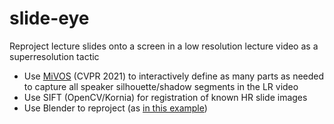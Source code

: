 # slide-eye

Reproject lecture slides onto a screen in a low resolution lecture video
as a superresolution tactic

- Use [MiVOS](https://github.com/hkchengrex/MiVOS/) (CVPR 2021) to interactively
  define as many parts as needed to capture all speaker silhouette/shadow segments
  in the LR video
- Use SIFT (OpenCV/Kornia) for registration of known HR slide images
- Use Blender to reproject (as
  [in this example](https://matthewearl.github.io/2021/03/06/mars2020-reproject/))
